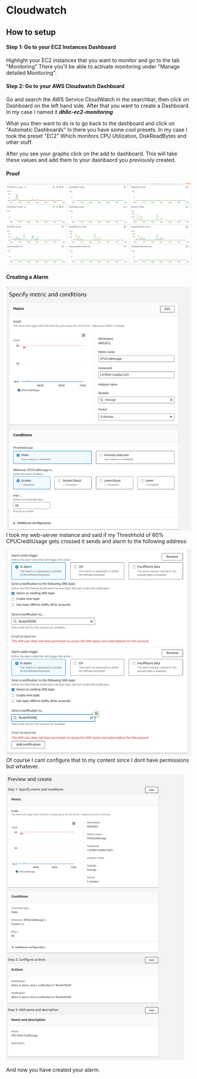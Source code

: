 # Cloudwatch

## How to setup

#### **Step 1: Go to your EC2 Instances Dashboard**
Highlight your EC2 instances that you want to monitor and go to the tab "Monitoring" There you'll be able to activate monitoring under "Manage detailed Monitoring".

#### **Step 2: Go to your AWS Cloudwatch Dashboard**
Go and search the AWS Service CloudWatch in the searchbar, then click on Dashboard on the left hand side. After that you want to create a Dashboard. In my case I named it ***dhllc-ec2-monitoring***

What you then want to do is to go back to the dashboard and click on "Automatic Dashboards" In there you have some cool presets. In my case I took the preset "EC2" Which monitors CPU Utilization, DiskReadBytes and other stuff.

After you see your graphs click on the add to dashboard. This will take these values and add them to your dashbaord you previously created.

#### **Proof**

![Alt text](../images/cloudwatch-proof.png)

#### **Creating a Alarm** 
![Alt text](../images/specific-alarm.png)
I took my web-server instance and said if my Threshhold of 60% CPUCreditUsage gets crossed it sends and alarm to the following address:

![Alt text](../images/alarm-notify.png)
Of course I cant configure that to my content since I dont have permissions but whatever.

![](../images/alarm-config.png)

And now you have created your alarm.